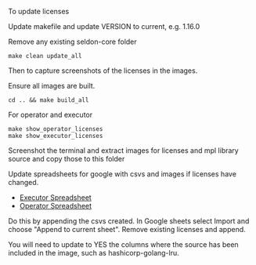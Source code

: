 To update licenses

Update makefile and update VERSION to current, e.g. 1.16.0

Remove any existing seldon-core folder

```
make clean update_all
```

Then to capture screenshots of the licenses in the images.

Ensure all images are built.

```
cd .. && make build_all
```

For operator and executor

```
make show_operator_licenses
make show_executor_licenses
```

Screenshot the terminal and extract images for licenses and mpl library source and copy those to this folder


Update spreadsheets for google with csvs and images if licenses have changed.

* [Executor Spreadsheet](https://docs.google.com/spreadsheets/d/1RFG4TqzipdV8GTpWl8O3lZfc7uvb2h3jftcBL62knrE/edit#gid=1834865489)
* [Operator Spreadsheet](https://docs.google.com/spreadsheets/d/1aRZotyw9rqdMafUhh8_YrSA7uXQyvygGP9wtFD1C1zI/edit#gid=213073333)


Do this by appending the csvs created. In Google sheets select Import and choose "Append to current sheet". Remove existing licenses and append.

You will need to update to YES the columns where the source has been included in the image, such as hashicorp-golang-lru.
